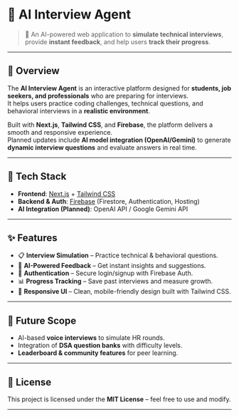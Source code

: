 # 🤖 AI Interview Agent  

> 🚀 An AI-powered web application to **simulate technical interviews**, provide **instant feedback**, and help users **track their progress**.  

---

## 📌 Overview  

The **AI Interview Agent** is an interactive platform designed for **students, job seekers, and professionals** who are preparing for interviews.  
It helps users practice coding challenges, technical questions, and behavioral interviews in a **realistic environment**.  

Built with **Next.js**, **Tailwind CSS**, and **Firebase**, the platform delivers a smooth and responsive experience.  
Planned updates include **AI model integration (OpenAI/Gemini)** to generate **dynamic interview questions** and evaluate answers in real time.  

---

## 🚀 Tech Stack  

- **Frontend**: [Next.js](https://nextjs.org/) + [Tailwind CSS](https://tailwindcss.com/)  
- **Backend & Auth**: [Firebase](https://firebase.google.com/) (Firestore, Authentication, Hosting)  
- **AI Integration (Planned)**: OpenAI API / Google Gemini API  

---

## ✨ Features  

- 📋 **Interview Simulation** – Practice technical & behavioral questions.  
- 🤖 **AI-Powered Feedback** – Get instant insights and suggestions.  
- 🔑 **Authentication** – Secure login/signup with Firebase Auth.  
- 📊 **Progress Tracking** – Save past interviews and measure growth.  
- 🎨 **Responsive UI** – Clean, mobile-friendly design built with Tailwind CSS.  

---

## 📢 Future Scope  

- AI-based **voice interviews** to simulate HR rounds.  
- Integration of **DSA question banks** with difficulty levels.  
- **Leaderboard & community features** for peer learning.  

---

## 📄 License  

This project is licensed under the **MIT License** – feel free to use and modify.  

---
